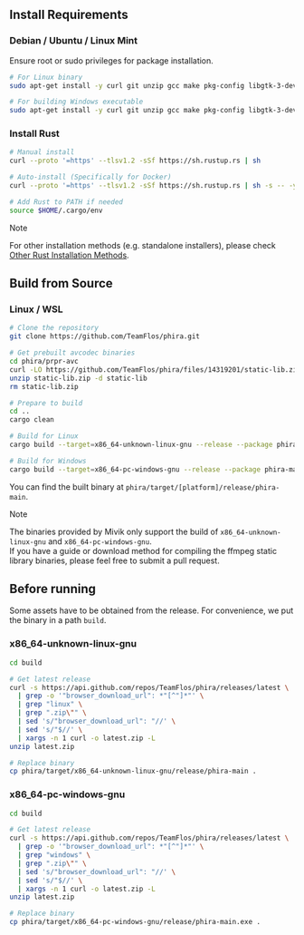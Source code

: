 ## Install Requirements
### Debian / Ubuntu / Linux Mint
Ensure root or sudo privileges for package installation.
```bash
# For Linux binary
sudo apt-get install -y curl git unzip gcc make pkg-config libgtk-3-dev libasound2-dev

# For building Windows executable
sudo apt-get install -y curl git unzip gcc make pkg-config libgtk-3-dev libasound2-dev mingw-w64
```
### Install Rust
```bash
# Manual install
curl --proto '=https' --tlsv1.2 -sSf https://sh.rustup.rs | sh

# Auto-install (Specifically for Docker)
curl --proto '=https' --tlsv1.2 -sSf https://sh.rustup.rs | sh -s -- -y

# Add Rust to PATH if needed
source $HOME/.cargo/env
```
> [!NOTE]
> For other installation methods (e.g. standalone installers), please check [Other Rust Installation Methods](https://forge.rust-lang.org/infra/other-installation-methods.html#standalone).
## Build from Source
### Linux / WSL
```bash
# Clone the repository
git clone https://github.com/TeamFlos/phira.git

# Get prebuilt avcodec binaries
cd phira/prpr-avc
curl -LO https://github.com/TeamFlos/phira/files/14319201/static-lib.zip
unzip static-lib.zip -d static-lib
rm static-lib.zip

# Prepare to build
cd ..
cargo clean

# Build for Linux
cargo build --target=x86_64-unknown-linux-gnu --release --package phira-main

# Build for Windows
cargo build --target=x86_64-pc-windows-gnu --release --package phira-main
```
You can find the built binary at `phira/target/[platform]/release/phira-main`.

> [!NOTE]
> The binaries provided by Mivik only support the build of `x86_64-unknown-linux-gnu` and `x86_64-pc-windows-gnu`.  
> If you have a guide or download method for compiling the ffmpeg static library binaries, please feel free to submit a pull request.
## Before running
Some assets have to be obtained from the release. 
For convenience, we put the binary in a path `build`. 
### x86_64-unknown-linux-gnu
```bash
cd build

# Get latest release
curl -s https://api.github.com/repos/TeamFlos/phira/releases/latest \
  | grep -o '"browser_download_url": *"[^"]*"' \
  | grep "linux" \
  | grep ".zip\"" \
  | sed 's/"browser_download_url": "//' \
  | sed 's/"$//' \
  | xargs -n 1 curl -o latest.zip -L
unzip latest.zip

# Replace binary
cp phira/target/x86_64-unknown-linux-gnu/release/phira-main .
```
### x86_64-pc-windows-gnu
```bash
cd build

# Get latest release
curl -s https://api.github.com/repos/TeamFlos/phira/releases/latest \
  | grep -o '"browser_download_url": *"[^"]*"' \
  | grep "windows" \
  | grep ".zip\"" \
  | sed 's/"browser_download_url": "//' \
  | sed 's/"$//' \
  | xargs -n 1 curl -o latest.zip -L
unzip latest.zip

# Replace binary
cp phira/target/x86_64-pc-windows-gnu/release/phira-main.exe .
```
